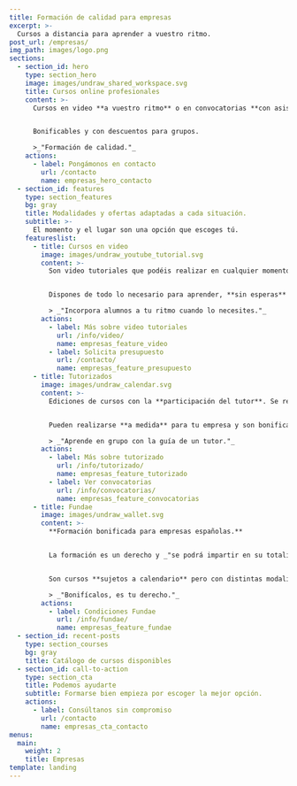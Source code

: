 ```yaml
---
title: Formación de calidad para empresas
excerpt: >-
  Cursos a distancia para aprender a vuestro ritmo.
post_url: /empresas/
img_path: images/logo.png
sections:
  - section_id: hero
    type: section_hero
    image: images/undraw_shared_workspace.svg
    title: Cursos online profesionales
    content: >-
      Cursos en video **a vuestro ritmo** o en convocatorias **con asistencia** del tutor.


      Bonificables y con descuentos para grupos.

      >_"Formación de calidad."_
    actions:
      - label: Pongámonos en contacto
        url: /contacto
        name: empresas_hero_contacto
  - section_id: features
    type: section_features
    bg: gray
    title: Modalidades y ofertas adaptadas a cada situación.
    subtitle: >-
      El momento y el lugar son una opción que escoges tú.
    featureslist:
      - title: Cursos en video
        image: images/undraw_youtube_tutorial.svg
        content: >-
          Son video tutoriales que podéis realizar en cualquier momento. Pensados para **optimizar vuestro tiempo**.


          Dispones de todo lo necesario para aprender, **sin esperas** ni condiciones.

          > _"Incorpora alumnos a tu ritmo cuando lo necesites."_
        actions:
          - label: Más sobre video tutoriales
            url: /info/video/
            name: empresas_feature_video
          - label: Solicita presupuesto
            url: /contacto/
            name: empresas_feature_presupuesto
      - title: Tutorizados
        image: images/undraw_calendar.svg
        content: >-
          Ediciones de cursos con la **participación del tutor**. Se realizan en fechas determinadas y con **plazas limitadas**.


          Pueden realizarse **a medida** para tu empresa y son bonificables por [_Fundae_](/info/fundae).

          > _"Aprende en grupo con la guía de un tutor."_
        actions:
          - label: Más sobre tutorizado
            url: /info/tutorizado/
            name: empresas_feature_tutorizado
          - label: Ver convocatorias
            url: /info/convocatorias/
            name: empresas_feature_convocatorias
      - title: Fundae
        image: images/undraw_wallet.svg
        content: >-
          **Formación bonificada para empresas españolas.**


          La formación es un derecho y _"se podrá impartir en su totalidad mediante «aula virtual», considerándose en todo caso como formación presencial"_ **BOE 17/04**


          Son cursos **sujetos a calendario** pero con distintas modalidades adaptables a tus necesidades.

          > _"Bonifícalos, es tu derecho."_
        actions:
          - label: Condiciones Fundae
            url: /info/fundae/
            name: empresas_feature_fundae
  - section_id: recent-posts
    type: section_courses
    bg: gray
    title: Catálogo de cursos disponibles
  - section_id: call-to-action
    type: section_cta
    title: Podemos ayudarte
    subtitle: Formarse bien empieza por escoger la mejor opción.
    actions:
      - label: Consúltanos sin compromiso
        url: /contacto
        name: empresas_cta_contacto
menus:
  main:
    weight: 2
    title: Empresas
template: landing
---
```


